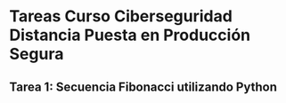 # Tareas Curso Ciberseguridad Distancia Puesta en Producción Segura
## Tarea 1: Secuencia Fibonacci utilizando Python
